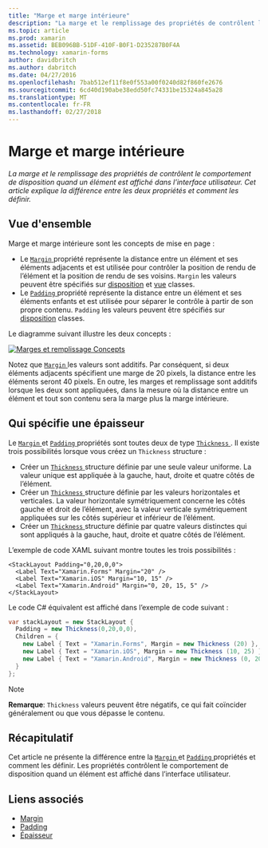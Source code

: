 ```yaml
---
title: "Marge et marge intérieure"
description: "La marge et le remplissage des propriétés de contrôlent le comportement de disposition quand un élément est affiché dans l’interface utilisateur. Cet article explique la différence entre les deux propriétés et comment les définir."
ms.topic: article
ms.prod: xamarin
ms.assetid: BEB096BB-51DF-410F-B0F1-D235287B0F4A
ms.technology: xamarin-forms
author: davidbritch
ms.author: dabritch
ms.date: 04/27/2016
ms.openlocfilehash: 7bab512ef11f8e0f553a00f0240d82f860fe2676
ms.sourcegitcommit: 6cd40d190abe38edd50fc74331be15324a845a28
ms.translationtype: MT
ms.contentlocale: fr-FR
ms.lasthandoff: 02/27/2018
---
```

# <a name="margin-and-padding"></a>Marge et marge intérieure

_La marge et le remplissage des propriétés de contrôlent le comportement de disposition quand un élément est affiché dans l’interface utilisateur. Cet article explique la différence entre les deux propriétés et comment les définir._

## <a name="overview"></a>Vue d'ensemble

Marge et marge intérieure sont les concepts de mise en page :

- Le [ `Margin` ](https://developer.xamarin.com/api/property/Xamarin.Forms.View.Margin/) propriété représente la distance entre un élément et ses éléments adjacents et est utilisée pour contrôler la position de rendu de l’élément et la position de rendu de ses voisins. `Margin` les valeurs peuvent être spécifiés sur [disposition](~/xamarin-forms/user-interface/controls/layouts.md) et [vue](~/xamarin-forms/user-interface/controls/views.md) classes.
- Le [ `Padding` ](https://developer.xamarin.com/api/property/Xamarin.Forms.Layout.Padding/) propriété représente la distance entre un élément et ses éléments enfants et est utilisée pour séparer le contrôle à partir de son propre contenu. `Padding` les valeurs peuvent être spécifiés sur [disposition](~/xamarin-forms/user-interface/controls/layouts.md) classes.

Le diagramme suivant illustre les deux concepts :

[![](margin-and-padding-images/margins-and-padding-sml.png "Marges et remplissage Concepts")](margin-and-padding-images/margins-and-padding.png "marges et remplissage Concepts")

Notez que [ `Margin` ](https://developer.xamarin.com/api/property/Xamarin.Forms.View.Margin/) les valeurs sont additifs. Par conséquent, si deux éléments adjacents spécifient une marge de 20 pixels, la distance entre les éléments seront 40 pixels. En outre, les marges et remplissage sont additifs lorsque les deux sont appliquées, dans la mesure où la distance entre un élément et tout son contenu sera la marge plus la marge intérieure.

## <a name="specifying-a-thickness"></a>Qui spécifie une épaisseur

Le [ `Margin` ](https://developer.xamarin.com/api/property/Xamarin.Forms.View.Margin/) et [ `Padding` ](https://developer.xamarin.com/api/property/Xamarin.Forms.Layout.Padding/) propriétés sont toutes deux de type [ `Thickness` ](https://developer.xamarin.com/api/type/Xamarin.Forms.Thickness/). Il existe trois possibilités lorsque vous créez un `Thickness` structure :

- Créer un [ `Thickness` ](https://developer.xamarin.com/api/type/Xamarin.Forms.Thickness/) structure définie par une seule valeur uniforme. La valeur unique est appliquée à la gauche, haut, droite et quatre côtés de l’élément.
- Créer un [ `Thickness` ](https://developer.xamarin.com/api/type/Xamarin.Forms.Thickness/) structure définie par les valeurs horizontales et verticales. La valeur horizontale symétriquement concerne les côtés gauche et droit de l’élément, avec la valeur verticale symétriquement appliquées sur les côtés supérieur et inférieur de l’élément.
- Créer un [ `Thickness` ](https://developer.xamarin.com/api/type/Xamarin.Forms.Thickness/) structure définie par quatre valeurs distinctes qui sont appliqués à la gauche, haut, droite et quatre côtés de l’élément.

L’exemple de code XAML suivant montre toutes les trois possibilités :

```xaml
<StackLayout Padding="0,20,0,0">
  <Label Text="Xamarin.Forms" Margin="20" />
  <Label Text="Xamarin.iOS" Margin="10, 15" />
  <Label Text="Xamarin.Android" Margin="0, 20, 15, 5" />
</StackLayout>
```

Le code C# équivalent est affiché dans l’exemple de code suivant :

```csharp
var stackLayout = new StackLayout {
  Padding = new Thickness(0,20,0,0),
  Children = {
    new Label { Text = "Xamarin.Forms", Margin = new Thickness (20) },
    new Label { Text = "Xamarin.iOS", Margin = new Thickness (10, 25) },
    new Label { Text = "Xamarin.Android", Margin = new Thickness (0, 20, 15, 5) }
  }
};
```

> [!NOTE]
> **Remarque**: `Thickness` valeurs peuvent être négatifs, ce qui fait coïncider généralement ou que vous dépasse le contenu.

## <a name="summary"></a>Récapitulatif

Cet article ne présente la différence entre la [ `Margin` ](https://developer.xamarin.com/api/property/Xamarin.Forms.View.Margin/) et [ `Padding` ](https://developer.xamarin.com/api/property/Xamarin.Forms.Layout.Padding/) propriétés et comment les définir. Les propriétés contrôlent le comportement de disposition quand un élément est affiché dans l’interface utilisateur.


## <a name="related-links"></a>Liens associés

- [Margin](https://developer.xamarin.com/api/property/Xamarin.Forms.View.Margin/)
- [Padding](https://developer.xamarin.com/api/property/Xamarin.Forms.Layout.Padding/)
- [Épaisseur](https://developer.xamarin.com/api/type/Xamarin.Forms.Thickness/)
